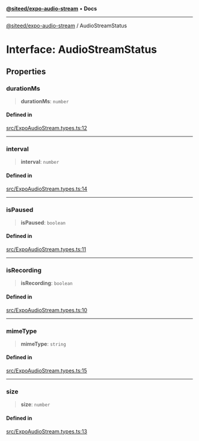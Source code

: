 [**@siteed/expo-audio-stream**](../README.md) • **Docs**

***

[@siteed/expo-audio-stream](../README.md) / AudioStreamStatus

# Interface: AudioStreamStatus

## Properties

### durationMs

> **durationMs**: `number`

#### Defined in

[src/ExpoAudioStream.types.ts:12](https://github.com/deeeed/expo-audio-stream/blob/1beb669a538877bfc3cca496d7b9c5e25165fa80/packages/expo-audio-stream/src/ExpoAudioStream.types.ts#L12)

***

### interval

> **interval**: `number`

#### Defined in

[src/ExpoAudioStream.types.ts:14](https://github.com/deeeed/expo-audio-stream/blob/1beb669a538877bfc3cca496d7b9c5e25165fa80/packages/expo-audio-stream/src/ExpoAudioStream.types.ts#L14)

***

### isPaused

> **isPaused**: `boolean`

#### Defined in

[src/ExpoAudioStream.types.ts:11](https://github.com/deeeed/expo-audio-stream/blob/1beb669a538877bfc3cca496d7b9c5e25165fa80/packages/expo-audio-stream/src/ExpoAudioStream.types.ts#L11)

***

### isRecording

> **isRecording**: `boolean`

#### Defined in

[src/ExpoAudioStream.types.ts:10](https://github.com/deeeed/expo-audio-stream/blob/1beb669a538877bfc3cca496d7b9c5e25165fa80/packages/expo-audio-stream/src/ExpoAudioStream.types.ts#L10)

***

### mimeType

> **mimeType**: `string`

#### Defined in

[src/ExpoAudioStream.types.ts:15](https://github.com/deeeed/expo-audio-stream/blob/1beb669a538877bfc3cca496d7b9c5e25165fa80/packages/expo-audio-stream/src/ExpoAudioStream.types.ts#L15)

***

### size

> **size**: `number`

#### Defined in

[src/ExpoAudioStream.types.ts:13](https://github.com/deeeed/expo-audio-stream/blob/1beb669a538877bfc3cca496d7b9c5e25165fa80/packages/expo-audio-stream/src/ExpoAudioStream.types.ts#L13)
